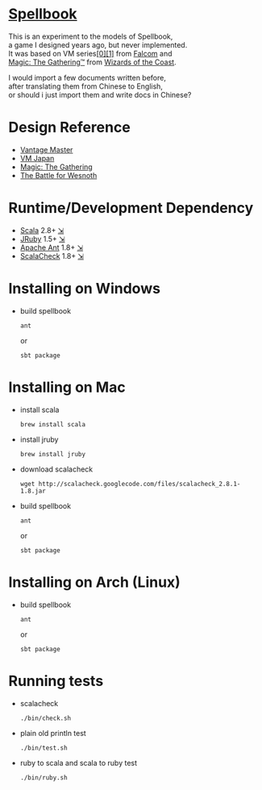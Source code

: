 
# [Spellbook](http://spbk.org)

This is an experiment to the models of Spellbook,<br/>
a game I designed years ago, but never implemented.<br/>
It was based on VM series[[0]][VM][[1]][VMJ] from [Falcom][] and<br/>
[Magic: The Gathering&trade;][MTG] from [Wizards of the Coast][WotC].

I would import a few documents written before,<br/>
after translating them from Chinese to English,<br/>
or should i just import them and write docs in Chinese?

[falcom]:  http://en.wikipedia.org/wiki/Nihon_Falcom
[WotC]:    http://en.wikipedia.org/wiki/Wizards_of_the_Coast

# Design Reference

* [Vantage Master][VM]
* [VM Japan][VMJ]
* [Magic: The Gathering][MTG]
* [The Battle for Wesnoth][Wesnoth]

[VM]:      http://en.wikipedia.org/wiki/Vantage_Master
[VMJ]:     http://ja.wikipedia.org/wiki/VM_JAPAN
[MTG]:     http://en.wikipedia.org/wiki/Magic:_The_Gathering
[Wesnoth]: http://en.wikipedia.org/wiki/The_Battle_for_Wesnoth

# Runtime/Development Dependency

* [Scala][] 2.8+ [&#8690;][d-scala]
* [JRuby][] 1.5+ [&#8690;][d-jruby]
* [Apache Ant][ant] 1.8+ [&#8690;][d-ant]
* [ScalaCheck][scheck] 1.8+ [&#8690;][d-scheck]

[scala]:   http://en.wikipedia.org/wiki/Scala_(programming_language)
[jruby]:   http://en.wikipedia.org/wiki/JRuby
[ant]:     http://en.wikipedia.org/wiki/Apache_Ant
[scheck]:  http://en.wikipedia.org/wiki/QuickCheck#cite_note-9

[d-scala]: http://www.scala-lang.org/downloads
[d-jruby]: http://www.jruby.org/download
[d-ant]:   http://ant.apache.org/bindownload.cgi
[d-scheck]:http://code.google.com/p/scalacheck/downloads/list

# Installing on Windows

* build spellbook

  `ant`

  or

  `sbt package`

# Installing on Mac

* install scala

  `brew install scala`

* install jruby

  `brew install jruby`

* download scalacheck

  `wget http://scalacheck.googlecode.com/files/scalacheck_2.8.1-1.8.jar`

* build spellbook

  `ant`

  or

  `sbt package`

# Installing on Arch (Linux)

* build spellbook

  `ant`

  or

  `sbt package`

# Running tests

* scalacheck

  `./bin/check.sh`

* plain old println test

  `./bin/test.sh`

* ruby to scala and scala to ruby test

  `./bin/ruby.sh`
